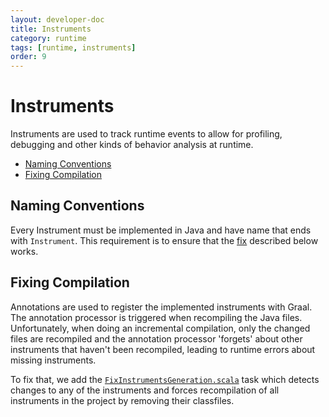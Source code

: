 ```yaml
---
layout: developer-doc
title: Instruments
category: runtime
tags: [runtime, instruments]
order: 9
---
```


# Instruments

Instruments are used to track runtime events to allow for profiling, debugging
and other kinds of behavior analysis at runtime.

<!-- MarkdownTOC levels="2,3" autolink="true" -->

- [Naming Conventions](#naming-conventions)
- [Fixing Compilation](#fixing-compilation)

<!-- /MarkdownTOC -->

## Naming Conventions

Every Instrument must be implemented in Java and have name that ends with
`Instrument`. This requirement is to ensure that the [fix](#fixing-compilation)
described below works.

## Fixing Compilation

Annotations are used to register the implemented instruments with Graal. The
annotation processor is triggered when recompiling the Java files.
Unfortunately, when doing an incremental compilation, only the changed files are
recompiled and the annotation processor 'forgets' about other instruments that
haven't been recompiled, leading to runtime errors about missing instruments.

To fix that, we add the
[`FixInstrumentsGeneration.scala`](../../project/FixInstrumentsGeneration.scala)
task which detects changes to any of the instruments and forces recompilation of
all instruments in the project by removing their classfiles.
